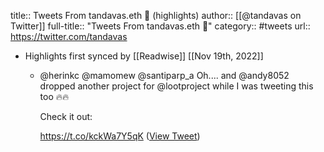 title:: Tweets From tandavas.eth 👘 (highlights)
author:: [[@tandavas on Twitter]]
full-title:: "Tweets From tandavas.eth 👘"
category:: #tweets
url:: https://twitter.com/tandavas

- Highlights first synced by [[Readwise]] [[Nov 19th, 2022]]
	- @herinkc @mamomew @santiparp_a Oh.... and @andy8052 dropped another project for @lootproject while I was tweeting this too 🔥🔥
	  
	  Check it out:
	  
	  https://t.co/kckWa7Y5qK ([View Tweet](https://twitter.com/tandavas/status/1432805666129801221))